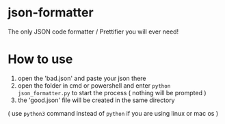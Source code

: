 # json-formatter
The only JSON code formatter / Prettifier you will ever need! 

# How to use
1. open the 'bad.json' and paste your json there
2. open the folder in cmd or powershell and enter `python json_formatter.py` to start the process ( nothing will be prompted )
3. the 'good.json' file will be created in the same directory


( use `python3` command instead of `python` if you are using linux or mac os )
